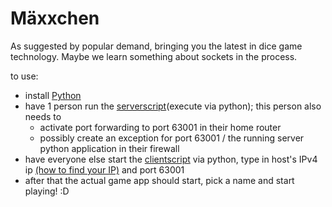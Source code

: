 # Mäxxchen
As suggested by popular demand, bringing you the latest in dice game technology. Maybe we learn something about sockets in the process. 

to use:

- install [Python](https://www.python.org/downloads/ "Just pick the latest version =)")
- have 1 person run the [serverscript](https://raw.githubusercontent.com/JanBat/maxxchen/main/server.py)(execute via python); this person also needs to
    - activate port forwarding to port 63001 in their home router
    - possibly create an exception for port 63001 / the running server python application in their firewall
- have everyone else start the [clientscript](https://raw.githubusercontent.com/JanBat/maxxchen/main/client.pyw) via python, type in host's IPv4 ip [(how to find your IP)](https://www.google.com/search?q=what+is+my+ip "") and port 63001
- after that the actual game app should start, pick a name and start playing! :D
